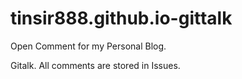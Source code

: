 # tinsir888.github.io-gittalk

Open Comment for my Personal Blog.

Gitalk. All comments are stored in Issues.
